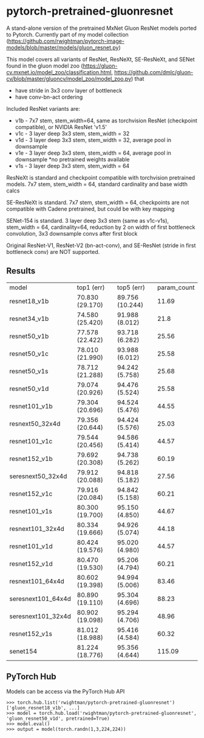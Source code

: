 # pytorch-pretrained-gluonresnet

A stand-alone version of the pretrained MxNet Gluon ResNet models ported to Pytorch. Currently part of my model collection (https://github.com/rwightman/pytorch-image-models/blob/master/models/gluon_resnet.py)

This model covers all variants of ResNet, ResNeXt, SE-ResNeXt, and SENet found in the gluon model zoo (https://gluon-cv.mxnet.io/model_zoo/classification.html, https://github.com/dmlc/gluon-cv/blob/master/gluoncv/model_zoo/model_zoo.py) that
  * have stride in 3x3 conv layer of bottleneck
  * have conv-bn-act ordering

Included ResNet variants are:
  * v1b - 7x7 stem, stem_width=64, same as torchvision ResNet (checkpoint compatible), or NVIDIA ResNet 'v1.5'
  * v1c - 3 layer deep 3x3 stem, stem_width = 32
  * v1d - 3 layer deep 3x3 stem, stem_width = 32, average pool in downsample
  * v1e - 3 layer deep 3x3 stem, stem_width = 64, average pool in downsample  *no pretrained weights available
  * v1s - 3 layer deep 3x3 stem, stem_width = 64

ResNeXt is standard and checkpoint compatible with torchvision pretrained models. 7x7 stem,
    stem_width = 64, standard cardinality and base width calcs

SE-ResNeXt is standard. 7x7 stem, stem_width = 64,
    checkpoints are not compatible with Cadene pretrained, but could be with key mapping

SENet-154 is standard. 3 layer deep 3x3 stem (same as v1c-v1s), stem_width = 64, cardinality=64,
    reduction by 2 on width of first bottleneck convolution, 3x3 downsample convs after first block

Original ResNet-V1, ResNet-V2 (bn-act-conv), and SE-ResNet (stride in first bottleneck conv) are NOT supported.


## Results
|                    |                 |                 |             | 
|--------------------|-----------------|-----------------|-------------| 
| model              | top1 (err)      | top5 (err)      | param_count | 
| resnet18_v1b       | 70.830 (29.170) | 89.756 (10.244) | 11.69       | 
| resnet34_v1b       | 74.580 (25.420) | 91.988 (8.012)  | 21.8        | 
| resnet50_v1b       | 77.578 (22.422) | 93.718 (6.282)  | 25.56       | 
| resnet50_v1c       | 78.010 (21.990) | 93.988 (6.012)  | 25.58       | 
| resnet50_v1s       | 78.712 (21.288) | 94.242 (5.758)  | 25.68       | 
| resnet50_v1d       | 79.074 (20.926) | 94.476 (5.524)  | 25.58       | 
| resnet101_v1b      | 79.304 (20.696) | 94.524 (5.476)  | 44.55       | 
| resnext50_32x4d    | 79.356 (20.644) | 94.424 (5.576)  | 25.03       | 
| resnet101_v1c      | 79.544 (20.456) | 94.586 (5.414)  | 44.57       | 
| resnet152_v1b      | 79.692 (20.308) | 94.738 (5.262)  | 60.19       | 
| seresnext50_32x4d  | 79.912 (20.088) | 94.818 (5.182)  | 27.56       | 
| resnet152_v1c      | 79.916 (20.084) | 94.842 (5.158)  | 60.21       | 
| resnet101_v1s      | 80.300 (19.700) | 95.150 (4.850)  | 44.67       | 
| resnext101_32x4d   | 80.334 (19.666) | 94.926 (5.074)  | 44.18       | 
| resnet101_v1d      | 80.424 (19.576) | 95.020 (4.980)  | 44.57       | 
| resnet152_v1d      | 80.470 (19.530) | 95.206 (4.794)  | 60.21       | 
| resnext101_64x4d   | 80.602 (19.398) | 94.994 (5.006)  | 83.46       | 
| seresnext101_64x4d | 80.890 (19.110) | 95.304 (4.696)  | 88.23       | 
| seresnext101_32x4d | 80.902 (19.098) | 95.294 (4.706)  | 48.96       | 
| resnet152_v1s      | 81.012 (18.988) | 95.416 (4.584)  | 60.32       | 
| senet154           | 81.224 (18.776) | 95.356 (4.644)  | 115.09      | 


## PyTorch Hub

Models can be access via the PyTorch Hub API

```
>>> torch.hub.list('rwightman/pytorch-pretrained-gluonresnet')
['gluon_resnet18_v1b', ...]
>>> model = torch.hub.load('rwightman/pytorch-pretrained-gluonresnet', 'gluon_resnet50_v1d', pretrained=True)
>>> model.eval()
>>> output = model(torch.randn(1,3,224,224))
```
